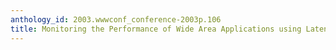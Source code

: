 ```yaml
---
anthology_id: 2003.wwwconf_conference-2003p.106
title: Monitoring the Performance of Wide Area Applications using Latency Profiles
---
```

